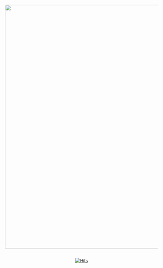 
<!--
**klmhyeonwoo/klmhyeonwoo** is a ✨ _special_ ✨ repository because its `README.md` (this file) appears on your GitHub profile.

Here are some ideas to get you started:

- 🔭 I’m currently working on ...
- 🌱 I’m currently learning ...
- 👯 I’m looking to collaborate on ...
- 🤔 I’m looking for help with ...

- 📫 How to reach me: ...
- 😄 Pronouns: ...
- ⚡ Fun fact: ...
-->



<div align="center">

<img width="800px" height="auto" src="https://user-images.githubusercontent.com/19422885/177278564-286e9b26-6fa7-4b34-8812-f32e53e3875a.png"></img>
<br/><br/>

</div>

<div align="center">

[![Hits](https://hits.seeyoufarm.com/api/count/incr/badge.svg?url=https%3A%2F%2Fgithub.com%2Fklmhyeonwoo%2Fhit-counter&count_bg=%23646663&title_bg=%23555555&icon=icloud.svg&icon_color=%23E7E7E7&title=hits&edge_flat=true)](https://hits.seeyoufarm.com)

</div>
